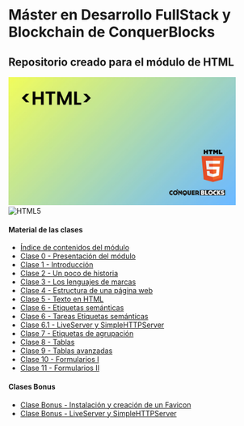 <h1>Máster en Desarrollo FullStack y Blockchain de ConquerBlocks</h1>

<h2>Repositorio creado para el módulo de HTML</h2>

<img width="450px" src="00_indice_modulo/portada.jpg" alt="Portada del módulo de HTML" />


<img src="https://img.shields.io/badge/html5-%23E34F26.svg?style=for-the-badge&amp;logo=html5&amp;logoColor=white" alt="HTML5">

<h4>Material de las clases</h4>
<ul>
    <li><a target="_blank" href="https://github.com/bienvenidosaez/conquerblocks-html/blob/5bfa363b7bc8c9fd7b5dc35f54aa814d4d254dd4/00_indice_modulo/HTML%20-%20Contenidos.pdf">Índice de contenidos del módulo</a></li>
    <li><a target="_blank" href="https://github.com/bienvenidosaez/conquerblocks-html/blob/5bfa363b7bc8c9fd7b5dc35f54aa814d4d254dd4/01_clases/Clase%2001%20-%20Introducci%C3%B3n/HTML%20Clase%2001%20-%20Introducci%C3%B3n%20-%20Diapositivas.pdf">Clase 0 - Presentación del módulo</a></li>
    <li><a target="_blank" href="./01_clases/Clase 01 - Introducción/HTML Clase 01 - Introducción - Diapositivas.pdf">Clase 1 - Introducción</a></li>
    <li><a target="_blank" href="https://github.com/bienvenidosaez/conquerblocks-html/blob/5bfa363b7bc8c9fd7b5dc35f54aa814d4d254dd4/01_clases/Clase%2002%20-%20Un%20poco%20de%20historia/HTML%20Clase%2002%20-%20Un%20poco%20de%20historia%20-%20Diapositivas.pdf">Clase 2 - Un poco de historia</a></li>
    <li><a target="_blank" href="https://github.com/bienvenidosaez/conquerblocks-html/blob/5bfa363b7bc8c9fd7b5dc35f54aa814d4d254dd4/01_clases/Clase%2003%20-%20Los%20lenguajes%20de%20marcas/HTML%20Clase%2003%20-%20Los%20lenguajes%20de%20marcas%20-%20Diapositivas.pdf">Clase 3 - Los lenguajes de marcas</a></li>
    <li><a target="_blank" href="https://github.com/bienvenidosaez/conquerblocks-html/blob/main/01_clases/Clase%2004%20-%20Estructura%20de%20una%20p%C3%A1gina%20web/HTML%20-%20Clase%2004%20-%20Estructura%20de%20una%20p%C3%A1gina%20web%20-%20Diapositivas.pdf">Clase 4 - Estructura de una página web</a></li>
    <li><a target="_blank" href="https://github.com/bienvenidosaez/conquerblocks-html/blob/main/01_clases/Clase%2005%20-%20Texto%20en%20HTML/HTML%20-%20Clase%2005%20-%20Texto%20en%20HTML%20-%20Diapositivas.pdf">Clase 5 - Texto en HTML</a></li>
    <li><a target="_blank" href="https://github.com/bienvenidosaez/conquerblocks-html/blob/main/01_clases/Clase%2006%20-%20Etiquetas%20sem%C3%A1nticas%20y%20su%20importancia/HTML%20-%20Clase%2006%20-%20Diapositivas.pdf">Clase 6 - Etiquetas semánticas</a></li>
    <li><a target="_blank" href="https://github.com/bienvenidosaez/conquerblocks-html/blob/main/01_clases/Clase%2006%20-%20Etiquetas%20sem%C3%A1nticas%20y%20su%20importancia/HTML%20-%20Clase%2006%20-%20Tareas.pdf">Clase 6 - Tareas Etiquetas semánticas</a></li>
    <li><a target="_blank" href="https://github.com/bienvenidosaez/conquerblocks-html/blob/main/01_clases/Clase%20Bonus%20-%20LiveServer%20y%20SimpleHTTPServer/Clase%20Bonus%20-%20LiveServer%20y%20SimpleHTTPServer%20-%20Diapositivas.pdf">Clase 6.1 - LiveServer y SimpleHTTPServer</a></li>
    <li><a target="_blank" href="https://github.com/bienvenidosaez/conquerblocks-html/blob/main/01_clases/Clase%2007%20-%20Etiquetas%20de%20agrupaci%C3%B3n/HTML%20-%20Clase%2007%20-%20Etiquetas%20de%20agrupaci%C3%B3n%20-%20Diapositivas.pdf">Clase 7 - Etiquetas de agrupación</a></li>
    <li><a target="_blank" href="https://github.com/bienvenidosaez/conquerblocks-html/blob/main/01_clases/Clase%2008%20-%20Tablas/HTML%20Clase%2008%20-%20Tablas%201%20(Diapositivas).pdf">Clase 8 - Tablas</a></li>
    <li><a target="_blank" href="https://github.com/bienvenidosaez/conquerblocks-html/blob/main/01_clases/Clase%2009%20-%20Tablas%20avanzadas/HTML%20Clase%2009%20-%20Tablas%20Avanzadas.pdf">Clase 9 - Tablas avanzadas</a></li>
    <li><a target="_blank" href="https://github.com/bienvenidosaez/conquerblocks-html/blob/main/01_clases/Clase%2010%20-%20Formularios%20I/HTML%20Clase%2010%20-%20Formularios%20I%20(Diapositivas).pdf">Clase 10 - Formularios I</a></li>
    <li><a target="_blank" href="https://github.com/bienvenidosaez/conquerblocks-html/blob/main/01_clases/Clase%2011%20-%20Formularios%20II/HTML%20Clase%2011%20-%20Formularios%20II%20(Diapositivas).pdf">Clase 11 - Formularios II</a></li>

</ul>

<h4>Clases Bonus</h4>
<ul>
    <li><a target="_blank" href="https://github.com/bienvenidosaez/conquerblocks-html/blob/main/01_clases/Clase%20Bonus%20-%20Instalaci%C3%B3n%20y%20creaci%C3%B3n%20de%20un%20Favicon/Clase%20Bonus%20-%20Creaci%C3%B3n%20e%20instalaci%C3%B3n%20de%20un%20Favicon%20(Diapositivas).pdf">Clase Bonus - Instalación y creación de un Favicon</a></li>
    <li><a target="_blank" href="https://github.com/bienvenidosaez/conquerblocks-html/blob/main/01_clases/Clase%20Bonus%20-%20LiveServer%20y%20SimpleHTTPServer/Clase%20Bonus%20-%20LiveServer%20y%20SimpleHTTPServer%20-%20Diapositivas.pdf">Clase Bonus - LiveServer y SimpleHTTPServer</a></li>
</ul>
